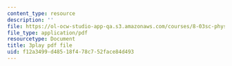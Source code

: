 ```yaml
---
content_type: resource
description: ''
file: https://ol-ocw-studio-app-qa.s3.amazonaws.com/courses/8-03sc-physics-iii-vibrations-and-waves-fall-2016/f12a3499d48518f478c752face84d493_Roj7FVjl-gw.pdf
file_type: application/pdf
resourcetype: Document
title: 3play pdf file
uid: f12a3499-d485-18f4-78c7-52face84d493
---
```

